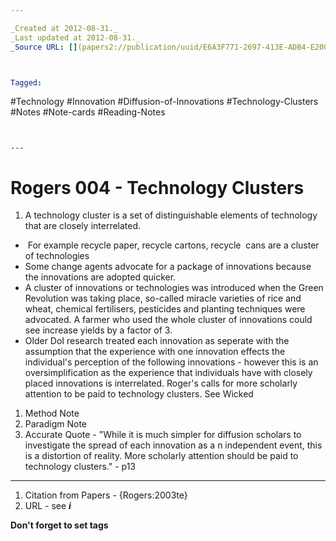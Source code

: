 ```yaml
---

_Created at 2012-08-31._
_Last updated at 2012-08-31._
_Source URL: [](papers2://publication/uuid/E6A3F771-2697-413E-ADB4-E20008C37521)._



Tagged: 
```
#Technology #Innovation #Diffusion-of-Innovations #Technology-Clusters #Notes #Note-cards #Reading-Notes
```


---
```


# Rogers 004 - Technology Clusters


1.  A technology cluster is a set of distinguishable elements of technology that are closely interrelated.

*    For example recycle paper, recycle cartons, recycle  cans are a cluster of technologies
*   Some change agents advocate for a package of innovations because the innovations are adopted quicker.
*   A cluster of innovations or technologies was introduced when the Green Revolution was taking place, so-called miracle varieties of rice and wheat, chemical fertilisers, pesticides and planting techniques were advocated. A farmer who used the whole cluster of innovations could see increase yields by a factor of 3.
*   Older DoI research treated each innovation as seperate with the assumption that the experience with one innovation effects the individual's perception of the following innovations - however this is an oversimplification as the experience that individuals have with closely placed innovations is interrelated. Roger's calls for more scholarly attention to be paid to technology clusters. See Wicked 

1.  Method Note
2.  Paradigm Note
3.  Accurate Quote - "While it is much simpler for diffusion scholars to investigate the spread of each innovation as a n independent event, this is a distortion of reality. More scholarly attention should be paid to technology clusters." - p13

* * *

1.  Citation from Papers - {Rogers:2003te}
2.  URL - see _**i**_

**Don't forget to set tags**

